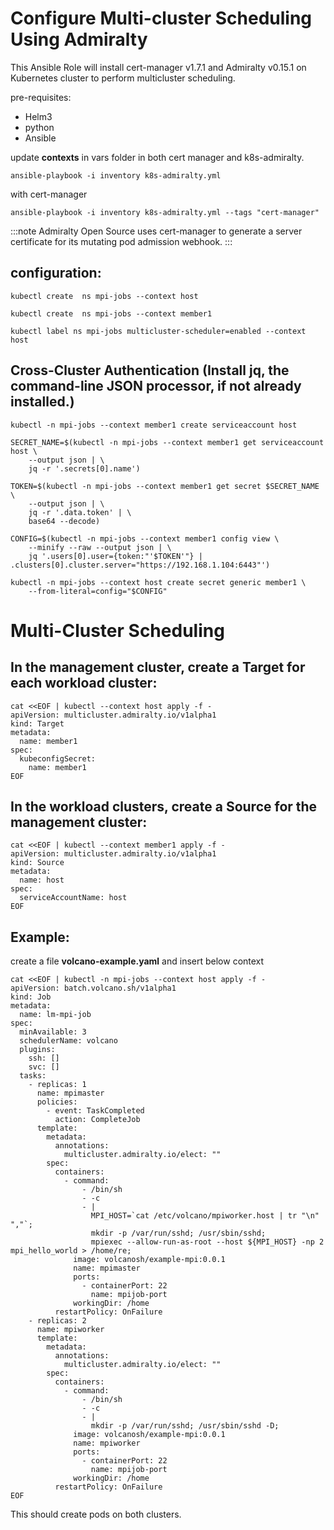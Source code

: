 # Configure Multi-cluster Scheduling Using Admiralty


This Ansible Role will install cert-manager v1.7.1 and Admiralty v0.15.1 on Kubernetes cluster to perform multicluster scheduling.

pre-requisites:
* Helm3<br>
* python <br>
* Ansible

update **contexts** in vars folder in both cert manager and k8s-admiralty.


```
ansible-playbook -i inventory k8s-admiralty.yml
```

with cert-manager
```
ansible-playbook -i inventory k8s-admiralty.yml --tags "cert-manager"
```
:::note Admiralty Open Source uses cert-manager to generate a server certificate for its mutating pod admission webhook. :::

## configuration:

```
kubectl create  ns mpi-jobs --context host
```
```
kubectl create  ns mpi-jobs --context member1
```
```
kubectl label ns mpi-jobs multicluster-scheduler=enabled --context host
```
## Cross-Cluster Authentication (Install jq, the command-line JSON processor, if not already installed.)
```
kubectl -n mpi-jobs --context member1 create serviceaccount host
```
```
SECRET_NAME=$(kubectl -n mpi-jobs --context member1 get serviceaccount host \
	--output json | \
	jq -r '.secrets[0].name')
```
```
TOKEN=$(kubectl -n mpi-jobs --context member1 get secret $SECRET_NAME \
	--output json | \
	jq -r '.data.token' | \
	base64 --decode)
```
```
CONFIG=$(kubectl -n mpi-jobs --context member1 config view \
	--minify --raw --output json | \
	jq '.users[0].user={token:"'$TOKEN'"} | .clusters[0].cluster.server="https://192.168.1.104:6443"')
```
```
kubectl -n mpi-jobs --context host create secret generic member1 \
	--from-literal=config="$CONFIG"
```
# Multi-Cluster Scheduling
## In the management cluster, create a Target for each workload cluster:
```
cat <<EOF | kubectl --context host apply -f -
apiVersion: multicluster.admiralty.io/v1alpha1
kind: Target
metadata:
  name: member1
spec:
  kubeconfigSecret:
    name: member1
EOF
```

## In the workload clusters, create a Source for the management cluster:
```
cat <<EOF | kubectl --context member1 apply -f -
apiVersion: multicluster.admiralty.io/v1alpha1
kind: Source
metadata:
  name: host
spec:
  serviceAccountName: host
EOF
```

## Example:
create a file **volcano-example.yaml** and insert below context
```
cat <<EOF | kubectl -n mpi-jobs --context host apply -f -
apiVersion: batch.volcano.sh/v1alpha1
kind: Job
metadata:
  name: lm-mpi-job
spec:
  minAvailable: 3
  schedulerName: volcano
  plugins:
    ssh: []
    svc: []
  tasks:
    - replicas: 1
      name: mpimaster
      policies:
        - event: TaskCompleted
          action: CompleteJob
      template:
        metadata:
          annotations:
            multicluster.admiralty.io/elect: ""
        spec:
          containers:
            - command:
                - /bin/sh
                - -c
                - |
                  MPI_HOST=`cat /etc/volcano/mpiworker.host | tr "\n" ","`;
                  mkdir -p /var/run/sshd; /usr/sbin/sshd;
                  mpiexec --allow-run-as-root --host ${MPI_HOST} -np 2 mpi_hello_world > /home/re;
              image: volcanosh/example-mpi:0.0.1
              name: mpimaster
              ports:
                - containerPort: 22
                  name: mpijob-port
              workingDir: /home
          restartPolicy: OnFailure
    - replicas: 2
      name: mpiworker
      template:
        metadata:
          annotations:
            multicluster.admiralty.io/elect: ""
        spec:
          containers:
            - command:
                - /bin/sh
                - -c
                - |
                  mkdir -p /var/run/sshd; /usr/sbin/sshd -D;
              image: volcanosh/example-mpi:0.0.1
              name: mpiworker
              ports:
                - containerPort: 22
                  name: mpijob-port
              workingDir: /home
          restartPolicy: OnFailure
EOF
```

This should create pods on both clusters.
